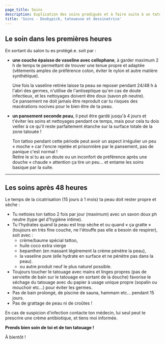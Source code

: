 ```yaml
---
page_title: Soins
description: Explication des soins prodigués et à faire suite à un tatouage
title: 'Soins - Doukypick, tatoueuse et dessinatrice'
---
```


## Le soin dans les premières heures

En sortant du salon tu es protégé.e. soit par :

* **une couche épaisse de vaseline avec cellophane**, à garder maximum 2 h de temps te permettant de trouver une tenue propre et adaptée (vêtements amples de préférence coton, éviter le nylon et autre matière synthétique).

  Une fois la vaseline retirée laisse ta peau se reposer pendant 24/48 h à l'abri des germes, n'utilise de l'antiseptique qu'en cas de doute infectieux, et les nettoyages doivent être doux (savon ph neutre).\
  Ce pansement ne doit jamais être reproduit car tu risques des macérations nocives pour le bien être de ta peau.
* **un pansement seconde peau**, il peut être gardé jusqu'à 4 jours et t'éviter les soins et nettoyages pendant ce temps, mais pour cela tu dois veiller à ce qu'il reste parfaitement étanche sur la surface totale de la zone tatouée !

  Ton tattoo pendant cette période peut avoir un aspect irrégulier un peu « moche » car l'encre rejetée et prisonnière par le pansement, pas de panique c'est normal !\
  Retire le si tu as un doute ou un inconfort de préférence après une douche « chaude » attention ça tire un peu… et entame les soins basique par la suite.

***

## Les soins après 48 heures

Le temps de la cicatrisation (15 jours à 1 mois) ta peau doit rester propre et sèche :

* Tu nettoies ton tattoo 2 fois par jour (maximum) avec un savon doux ph neutre (type gel d'hygiène intime).
* Tu l'hydrates quand la peau est trop sèche et ou quand « ça gratte » (toujours en très fine couche, ne l'étouffe pas elle a besoin de respirer), soit avec :
  * crème/baume spécial tattoo,
  * huile coco extra vierge
  * bepanthen (en massant légèrement la crème pénètre la peau),
  * la vaseline pure (elle hydrate en surface et ne pénètre pas dans la peau).
  * ou autre produit neuf le plus naturel possible.
* Toujours toucher le tatouage avec mains et linges propres (pas de serviette de bain sur le tatouage en sortant de la douche) favorise le séchage du tatouage avec du papier à usage unique propre (sopalin ou mouchoir etc...) pour éviter les germes.
* Pas de bain prolongé, de piscine de sauna, hammam etc... pendant 15 jours.
* Pas de grattage de peau ni de croûtes !

En cas de suspicion d'infection contacte ton médecin, lui seul peut te prescrire une crème antibiotique, et tiens moi informée.

**Prends bien soin de toi et de ton tatouage !**

À bientôt !
